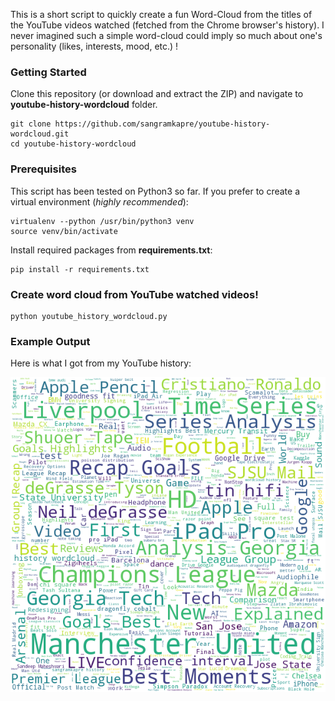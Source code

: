 This is a short script to quickly create a fun Word-Cloud from the titles of the YouTube videos watched (fetched from the Chrome browser's history).
I never imagined such a simple word-cloud could imply so much about one's personality (likes, interests, mood, etc.) !


### Getting Started

Clone this repository (or download and extract the ZIP) and navigate to **youtube-history-wordcloud** folder.

```
git clone https://github.com/sangramkapre/youtube-history-wordcloud.git
cd youtube-history-wordcloud
```

### Prerequisites

This script has been tested on Python3 so far. If you prefer to create a virtual environment (*highly recommended*):

```
virtualenv --python /usr/bin/python3 venv
source venv/bin/activate
```

Install required packages from **requirements.txt**:
```
pip install -r requirements.txt
```

### Create word cloud from YouTube watched videos!

```
python youtube_history_wordcloud.py
```

### Example Output

Here is what I got from my YouTube history:

![Youtube History WordCloud](https://github.com/sangramkapre/youtube-history-wordcloud/blob/master/youtube_history_wordcloud.png)
